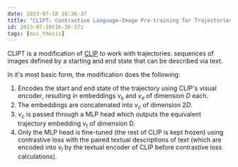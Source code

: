 ```yaml
---
date: 2023-07-10 16:36:37
title: "CLIPT: Contrastive Language–Image Pre-training for Trajectories"
id: 2023-07-10t16-36-37z
tags: [msc_thesis]
---
```


CLIPT is a modification of [CLIP](./2023-04-17t11-14-27z.md) to work with
trajectories: sequences of images defined by a starting and end state that can
be described via text.

In it's most basic form, the modification does the following:

1. Encodes the start and end state of the trajectory using CLIP's visual
   encoder, resulting in embeddings $v_s$ and $v_e$ of dimension $D$ each.
2. The embeddings are concatenated into $v_c$ of dimension $2D$.
3. $v_c$ is passed through a MLP head which outputs the equivalent trajectory
   embedding $v_t$ of dimension D.
4. Only the MLP head is fine-tuned (the rest of CLIP is kept frozen) using
   contrastive loss with the paired textual descriptions of text (which are
   encoded into $v_l$ by the textual encoder of CLIP before contrastive loss
   calculations).
